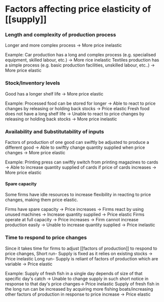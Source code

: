 # Factors affecting price elasticity of [[supply]]

### Length and complexity of production process
Longer and more complex process -> More price inelastic

Example: 
Car production has a long and complex process (e.g. specialised equipment, skilled labour, etc.) -> More rice inelastic
Textiles production has a simple process (e.g. basic production facilities, unskilled labour, etc..) -> More price elastic

### Stock/Inventory levels
Good has a longer shelf life -> More price elastic

Example: 
Processed food can be stored for longer -> Able to react to price changes by releasing or holding back stocks -> Price elastic
Fresh food does not have a long shelf life -> Unable to react to price changes by releasing or holding back stocks -> More price inelastic

### Availability and Substitutability of inputs
Factors of production of one good can swiftly be adjusted to produce a different good -> Able to swiftly change quantity supplied when price changes -> More price elastic

Example:
Printing press can swiftly switch from printing magazines to cards -> Able to increase quantity supplied of cards if price of cards increases -> More price elastic

#### Spare capacity
Some firms have idle resources to increase flexibility in reacting to price changes, making them price elastic. 

Firms have spare capacity -> Price increases -> Firms react by using unused machines -> Increase quantity supplied -> Price elastic
Firms operate at full capacity -> Price increases -> Firm cannot increase production easily -> Unable to increase quantity supplied -> Price inelastic

### Time to respond to price changes
Since it takes time for firms to adjust [[factors of production]] to respond to price changes, 
Short run- Supply is fixed as it relies on existing stocks -> Price inelastic
Long run- Supply is reliant of factors of production which are variable -> Price elastic

Example:
Supply of fresh fish in a single day depends of size of that specific day's catch -> Unable to change supply in such short notice in response to that day's price changes-> Price inelastic
Supply of fresh fish in the long run can be increased by acquiring more fishing boats/increasing other factors of production in response to price increase -> Price elastic